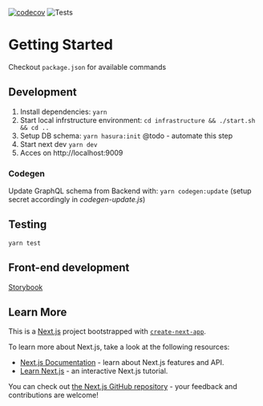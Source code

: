 [![codecov](https://codecov.io/gh/softatac/pt-web/branch/master/graph/badge.svg?token=B3PKAWJQU1)](https://codecov.io/gh/softatac/pt-web)
![Tests](https://github.com/softatac/pt-web/workflows/Run%20tests/badge.svg)

# Getting Started
Checkout `package.json` for available commands

## Development
1. Install dependencies: `yarn`
2. Start local infrstructure environment: `cd infrastructure && ./start.sh && cd ..`
3. Setup DB schema: `yarn hasura:init` @todo - automate this step
4. Start next dev `yarn dev`
5. Acces on http://localhost:9009


### Codegen
Update GraphQL schema from Backend with: `yarn codegen:update` (setup secret accordingly in _codegen-update.js_)

## Testing
`yarn test`

## Front-end development
[Storybook](https://storybook.js.org)

## Learn More
This is a [Next.js](https://nextjs.org/) project bootstrapped with [`create-next-app`](https://github.com/vercel/next.js/tree/canary/packages/create-next-app).

To learn more about Next.js, take a look at the following resources:

- [Next.js Documentation](https://nextjs.org/docs) - learn about Next.js features and API.
- [Learn Next.js](https://nextjs.org/learn) - an interactive Next.js tutorial.

You can check out [the Next.js GitHub repository](https://github.com/vercel/next.js/) - your feedback and contributions are welcome!


